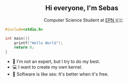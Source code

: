 <h2 align = "center">
  Hi everyone, I'm Sebas 
  <img src="https://media.giphy.com/media/hvRJCLFzcasrR4ia7z/giphy.gif" width="5px"> 
 </h2>
 
<p align = "center">
  Computer Science Student at <a href= "https://www.epn.edu.ec/">EPN </a>  🇪🇨
</p>

```C
#include<stdio.h>

int main(){
    printf("Hello World");
    return 0;
}
```
- :star2: I'm not an expert, but I try to do my best.
- 💻 I want to create my own kernel.
- :penguin: Software is like sex: It's better when it's free.


